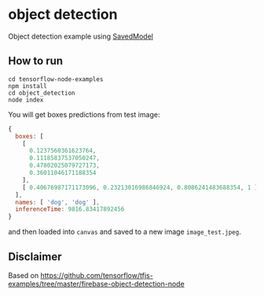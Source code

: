# object detection
Object detection example using [SavedModel](https://blog.tensorflow.org/2020/01/run-tensorflow-savedmodel-in-nodejs-directly-without-conversion.html)

## How to run
```
cd tensorflow-node-examples
npm install
cd object_detection
node index
```

You will get boxes predictions from test image:

```javascript
{
  boxes: [
    [
      0.1237560361623764,
      0.11185837537050247,
      0.47802025079727173,
      0.36011046171188354
    ],
    [ 0.40676987171173096, 0.23213016986846924, 0.8086241483688354, 1 ]
  ],
  names: [ 'dog', 'dog' ],
  inferenceTime: 9816.83417892456
}
```

and then loaded into `canvas` and saved to a new image `image_test.jpeg`.

## Disclaimer
Based on https://github.com/tensorflow/tfjs-examples/tree/master/firebase-object-detection-node